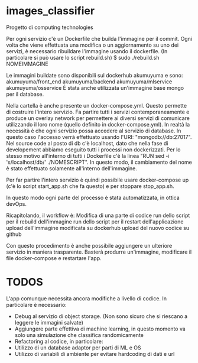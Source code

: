 # images_classifier
Progetto di computing technologies


Per ogni servizio c'è un Dockerfile che builda l'immagine per il commit. Ogni volta che viene effettuata una modifica o un aggiornamento
su uno dei servizi, è necessario ribuildare l'immagine usando il dockerfile. (In particolare si può usare lo script rebuild.sh)
$ sudo ./rebuild.sh NOMEIMMAGINE

Le immagini buildate sono disponibili sul dockerhub akumuyuma e sono:
    akumuyuma/front_end
    akumuyuma/backend
    akumuyuma/mlservice
    akumuyuma/osservice
È stata anche utilizzata un'immagine base mongo per il database.

Nella cartella è anche presente un docker-compose.yml. Questo permette di costruire l'intero servizio. Fa partire tutti i servizi contemporaneamente
e produce un overlay network per permettere ai diversi servizi di comunicare utilizzando il loro nome (quello definito in docker-compose.yml).
In realtà la necessità è che ogni servizio possa accedere al servizio di database. In questo caso l'accesso verrà effettuato usando l'URI:
"mongodb://db:27017".
Nel source code al posto di db c'è localhost, dato che nella fase di developement abbiamo eseguito tutti i processi non dockerizzati.
Per lo stesso motivo all'interno di tutti i Dockerfile c'è la linea "RUN sed -i 's/localhost/db/' ./NOMESCRIPT". In questo modo, il cambiamento del nome
è stato effettuato solamente all'interno dell'immagine.

Per far partire l'intero servizio è quindi possibile usare docker-compose up (c'è lo script start_app.sh che fa questo) e per stoppare stop_app.sh.

In questo modo ogni parte del processo è stata automatizzata, in ottica devOps.

Ricapitolando, il workflow è:
    Modifica di una parte di codice
    run dello script per il rebuild dell'immagine
    run dello script per il restart dell'applicazione
    upload dell'immagine modificata su dockerhub
    upload del nuovo codice su github

Con questo procedimento è anche possibile aggiungere un ulteriore servizio in maniera trasparente. Basterà produrre un'immagine, modificare il file docker-compose
e restartare l'app.


# TODOS
L'app comunque necessita ancora modifiche a livello di codice. In particolare è necessario:
- Debug al servizio di object storage. (Non sono sicuro che si riescano a leggere le immagini salvate)
- Aggiungere parte effettiva di machine learning, in questo momento va solo una simulazione che classifica randomicamente
- Refactoring al codice, in particolare:
-   Utilizzo di un database adaptor per parti di ML e OS
-   Utilizzo di variabili di ambiente per evitare hardcoding di dati e url

